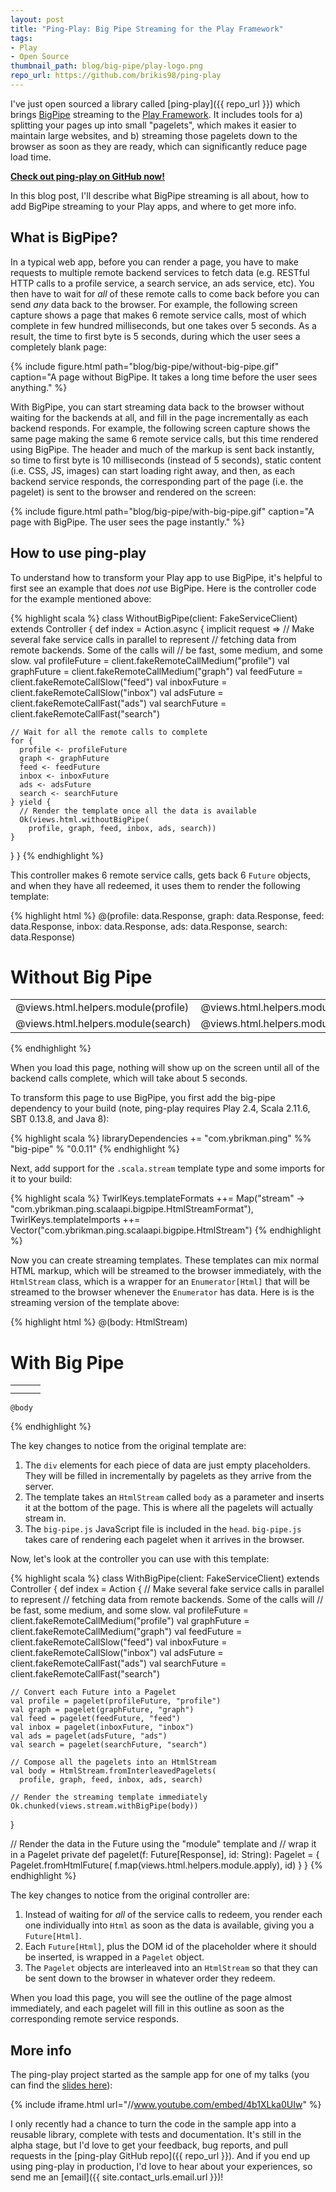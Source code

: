 ```yaml
---
layout: post
title: "Ping-Play: Big Pipe Streaming for the Play Framework"
tags:
- Play
- Open Source
thumbnail_path: blog/big-pipe/play-logo.png
repo_url: https://github.com/brikis98/ping-play
---  
```


I've just open sourced a library called [ping-play]({{ repo_url }})
which brings [BigPipe](https://www.facebook.com/note.php?note_id=389414033919)
streaming to the [Play Framework](http://playframework.com/). It includes tools 
for a) splitting your pages up into small "pagelets", which makes it easier to 
maintain large websites, and b) streaming those pagelets down to the browser as 
soon as they are ready, which can significantly reduce page load time.

<p class="center"><strong><a href="{{ repo_url }}">Check out ping-play on GitHub now!</a></strong></p>

In this blog post, I'll describe what BigPipe streaming is all about, how to 
add BigPipe streaming to your Play apps, and where to get more info. 

## What is BigPipe?

In a typical web app, before you can render a page, you have to make requests 
to multiple remote backend services to fetch data (e.g. RESTful HTTP calls to 
a profile service, a search service, an ads service, etc). You then have to 
wait for *all* of these remote calls to come back before you can send *any* 
data back to the browser. For example, the following screen capture shows a 
page that makes 6 remote service calls, most of which complete in few hundred 
milliseconds, but one takes over 5 seconds. As a result, the time to first byte 
is 5 seconds, during which the user sees a completely blank page:

{% include figure.html path="blog/big-pipe/without-big-pipe.gif" caption="A page without BigPipe. It takes a long time before the user sees anything." %}

With BigPipe, you can start streaming data back to the browser without waiting 
for the backends at all, and fill in the page incrementally as each backend 
responds. For example, the following screen capture shows the same page making 
the same 6 remote service calls, but this time rendered using BigPipe. The 
header and much of the markup is sent back instantly, so time to first byte is 
10 milliseconds (instead of 5 seconds), static content (i.e. CSS, JS, images) 
can start loading right away, and then, as each backend service responds, the 
corresponding part of the page (i.e. the pagelet) is sent to the browser and 
rendered on the screen:

{% include figure.html path="blog/big-pipe/with-big-pipe.gif" caption="A page with BigPipe. The user sees the page instantly." %}

## How to use ping-play

To understand how to transform your Play app to use BigPipe, it's helpful to 
first see an example that does *not* use BigPipe. Here is the controller code 
for the example mentioned above: 

{% highlight scala %}
class WithoutBigPipe(client: FakeServiceClient) extends Controller {
  def index = Action.async { implicit request =>
    // Make several fake service calls in parallel to represent 
    // fetching data from remote backends. Some of the calls will 
    // be fast, some medium, and some slow.
    val profileFuture = client.fakeRemoteCallMedium("profile")
    val graphFuture = client.fakeRemoteCallMedium("graph")
    val feedFuture = client.fakeRemoteCallSlow("feed")
    val inboxFuture = client.fakeRemoteCallSlow("inbox")
    val adsFuture = client.fakeRemoteCallFast("ads")
    val searchFuture = client.fakeRemoteCallFast("search")

    // Wait for all the remote calls to complete
    for {
      profile <- profileFuture
      graph <- graphFuture
      feed <- feedFuture
      inbox <- inboxFuture
      ads <- adsFuture
      search <- searchFuture
    } yield {
      // Render the template once all the data is available
      Ok(views.html.withoutBigPipe(
        profile, graph, feed, inbox, ads, search))
    }
  }
}
{% endhighlight %}

This controller makes 6 remote service calls, gets back 6 `Future` objects, and 
when they have all redeemed, it uses them to render the following template:

{% highlight html %}
@(profile: data.Response, graph: data.Response, feed: data.Response, 
  inbox: data.Response, ads: data.Response, search: data.Response)

<html>
  <head>
    <link rel="stylesheet" href="/assets/stylesheets/main.css">
  </head>
  <body>
    <h1>Without Big Pipe</h1>
    <table class="wrapper">
      <tr>
        <td><div id="profile">@views.html.helpers.module(profile)</div></td>
        <td><div id="ads">@views.html.helpers.module(ads)</div></td>
        <td><div id="feed">@views.html.helpers.module(feed)</div></td>
      </tr>
      <tr>
        <td><div id="search">@views.html.helpers.module(search)</div></td>
        <td><div id="inbox">@views.html.helpers.module(inbox)</div></td>
        <td><div id="graph">@views.html.helpers.module(graph)</div></td>
      </tr>
    </table>
  </body>
</html>
{% endhighlight %}

When you load this page, nothing will show up on the screen until all of the 
backend calls complete, which will take about 5 seconds.

To transform this page to use BigPipe, you first add the big-pipe dependency to 
your build (note, ping-play requires Play 2.4, Scala 2.11.6, SBT 0.13.8, and 
Java 8):

{% highlight scala %}
libraryDependencies += "com.ybrikman.ping" %% "big-pipe" % "0.0.11"
{% endhighlight %}

Next, add support for the `.scala.stream` template type and some imports for it 
to your build:

{% highlight scala %}
TwirlKeys.templateFormats ++= 
  Map("stream" -> "com.ybrikman.ping.scalaapi.bigpipe.HtmlStreamFormat"),
TwirlKeys.templateImports ++= 
  Vector("com.ybrikman.ping.scalaapi.bigpipe.HtmlStream")
{% endhighlight %}

Now you can create streaming templates. These templates can mix normal HTML 
markup, which will be streamed to the browser immediately, with the `HtmlStream` 
class, which is a wrapper for an `Enumerator[Html]` that will be streamed to the 
browser whenever the `Enumerator` has data. Here is is the streaming version of 
the template above:

{% highlight html %}
@(body: HtmlStream)

<html>
  <head>
    <link rel="stylesheet" href="/assets/stylesheets/main.css">
    <!-- Include the BigPipe JavaScript at the top of the page -->
    <script src="/assets/com/ybrikman/ping/big-pipe.js"></script>
  </head>
  <body>
    <h1>With Big Pipe</h1>
    <!-- 
     These divs are placeholders that will be filled in 
     incrementally as the data becomes available 
    -->
    <table class="wrapper">
      <tr>
        <td><div id="profile"></div></td>
        <td><div id="ads"></div></td>
        <td><div id="feed"></div></td>
      </tr>
      <tr>
        <td><div id="search"></div></td>
        <td><div id="inbox"></div></td>
        <td><div id="graph"></div></td>
      </tr>
    </table>

    @body
  </body>
</html>
{% endhighlight %}

The key changes to notice from the original template are:

1. The `div` elements for each piece of data are just empty placeholders. They 
   will be filled in incrementally by pagelets as they arrive from the server.
2. The template takes an `HtmlStream` called `body` as a parameter and inserts 
   it at the bottom of the page. This is where all the pagelets will actually 
   stream in.
3. The `big-pipe.js` JavaScript file is included in the `head`. `big-pipe.js` 
   takes care of rendering each pagelet when it arrives in the browser.

Now, let's look at the controller you can use with this template:

{% highlight scala %}
class WithBigPipe(client: FakeServiceClient) extends Controller {
  def index = Action {
    // Make several fake service calls in parallel to represent 
    // fetching data from remote backends. Some of the calls will 
    // be fast, some medium, and some slow.
    val profileFuture = client.fakeRemoteCallMedium("profile")
    val graphFuture = client.fakeRemoteCallMedium("graph")
    val feedFuture = client.fakeRemoteCallSlow("feed")
    val inboxFuture = client.fakeRemoteCallSlow("inbox")
    val adsFuture = client.fakeRemoteCallFast("ads")
    val searchFuture = client.fakeRemoteCallFast("search")

    // Convert each Future into a Pagelet
    val profile = pagelet(profileFuture, "profile")
    val graph = pagelet(graphFuture, "graph")
    val feed = pagelet(feedFuture, "feed")
    val inbox = pagelet(inboxFuture, "inbox")
    val ads = pagelet(adsFuture, "ads")
    val search = pagelet(searchFuture, "search")

    // Compose all the pagelets into an HtmlStream
    val body = HtmlStream.fromInterleavedPagelets(
      profile, graph, feed, inbox, ads, search)

    // Render the streaming template immediately
    Ok.chunked(views.stream.withBigPipe(body))
  }

  // Render the data in the Future using the "module" template and 
  // wrap it in a Pagelet
  private def pagelet(f: Future[Response], id: String): Pagelet = {
    Pagelet.fromHtmlFuture(
      f.map(views.html.helpers.module.apply), id)
  }
}
{% endhighlight %}

The key changes to notice from the original controller are:

1. Instead of waiting for *all* of the service calls to redeem, you render each 
   one individually into `Html` as soon as the data is available, giving you a 
   `Future[Html]`.
2. Each `Future[Html]`, plus the DOM id of the placeholder where it should be 
   inserted, is wrapped in a `Pagelet` object.  
3. The `Pagelet` objects are interleaved into an `HtmlStream` so that they can 
   be sent down to the browser in whatever order they redeem.

When you load this page, you will see the outline of the page almost 
immediately, and each pagelet will fill in this outline as soon as the 
corresponding remote service responds.

## More info

The ping-play project started as the sample app for one of my talks (you can 
find the [slides here](http://www.slideshare.net/brikis98/composable-and-streamable-play-apps)): 

{% include iframe.html url="//www.youtube.com/embed/4b1XLka0UIw" %}

I only recently had a chance to turn the code in the sample app into a reusable
library, complete with tests and documentation. It's still in the alpha stage,
but I'd love to get your feedback, bug reports, and pull requests in the
[ping-play GitHub repo]({{ repo_url }}). And if you end up using ping-play in
production, I'd love to hear about your experiences, so send me an 
[email]({{ site.contact_urls.email.url }})!




